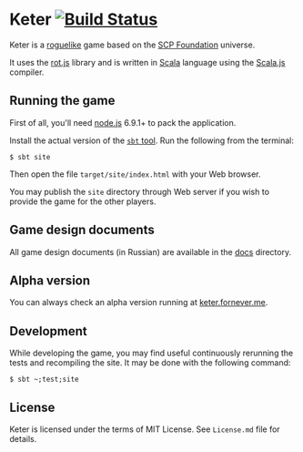 Keter [![Build Status](https://travis-ci.org/codingteam/Keter.svg?branch=develop)](https://travis-ci.org/codingteam/Keter)
=====

Keter is a [roguelike](http://en.wikipedia.org/wiki/Roguelike) game based on the
[SCP Foundation](http://www.scp-wiki.net/) universe.

It uses the [rot.js](http://ondras.github.io/rot.js/) library and is written in [Scala](http://www.scala-lang.org/)
language using the [Scala.js](http://www.scala-js.org/) compiler.

Running the game
----------------

First of all, you'll need [node.js][node-js] 6.9.1+ to pack the application.

Install the actual version of the [`sbt` tool](http://www.scala-sbt.org/). Run the following from the terminal:

    $ sbt site
    
Then open the file `target/site/index.html` with your Web browser.

You may publish the `site` directory through Web server if you wish to provide the game for the other players.

Game design documents
---------------------

All game design documents (in Russian) are available in the [docs][] directory.

Alpha version
-------------

You can always check an alpha version running at [keter.fornever.me](http://keter.fornever.me).

Development
-----------
While developing the game, you may find useful continuously rerunning the tests
and recompiling the site. It may be done with the following command:

    $ sbt ~;test;site

License
-------

Keter is licensed under the terms of MIT License. See `License.md` file for
details.

[docs]: docs/
[node-js]: https://nodejs.org/
